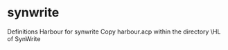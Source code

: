 synwrite
========

Definitions Harbour for synwrite
Copy harbour.acp within the directory \HL of SynWrite
